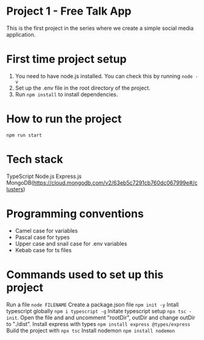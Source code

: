 # Project 1 - Free Talk App
This is the first project in the series where we create a simple social media application.

# First time project setup
1. You need to have node.js installed. You can check this by running `node -v`
2. Set up the .env file in the root directory of the project. 
3. Run `npm install` to install dependencies. 

# How to run the project
`npm run start`

# Tech stack
TypeScript
Node.js
Express.js
MongoDB(https://cloud.mongodb.com/v2/63eb5c7291cb760dc067999e#/clusters)

# Programming conventions
- Camel case for variables
- Pascal case for types
- Upper case and snail case for .env variables
- Kebab case for ts files


# Commands used to set up this project
Run a file `node FILENAME`
Create a package.json file `npm init -y`
Intall typescript globally `npm i typescript -g`
Initate typescript setup `npx tsc -init`. Open the file and and uncomment "rootDir", outDir and change outDir to "./dist".
Install express with types `npm install express @types/express`
Build the project with `npx tsc`
Install nodemon `npm install nodemon`
